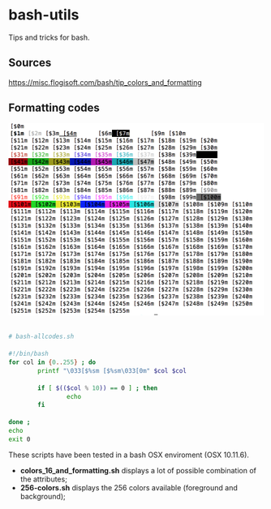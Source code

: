 # bash-utils
Tips and tricks for bash.

## Sources
https://misc.flogisoft.com/bash/tip_colors_and_formatting

## Formatting codes
<img src="./resources/allcodes.png" alt="allcodes" width="509px" height="379px" />

```bash

# bash-allcodes.sh

#!/bin/bash
for col in {0..255} ; do
        printf "\033[$%sm [$%sm\033[0m" $col $col

        if [ $(($col % 10)) == 0 ] ; then
                echo
        fi

done ;
echo
exit 0
```
These scripts have been tested in a bash OSX enviroment (OSX 10.11.6).

* __colors_16_and_formatting.sh__ displays a lot of possible combination of the attributes;
* __256-colors.sh__ displays the 256 colors available (foreground and background);
